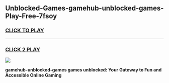 
## Unblocked-Games-gamehub-unblocked-games-Play-Free-7fsoy
<h3>
<a href="https://premium76.site?title=gamehub-unblocked-games&ref=18A1">CLICK TO PLAY</a></h3>
<hr>

<h3>
<a href="https://premium76.site?title=gamehub-unblocked-games&ref=18A1">CLICK 2 PLAY</a>
  
</h3>

<a href="https://premium76.site?title=gamehub-unblocked-games&ref=18A1"><img src="https://clearcache.store/games.png"></a>


**gamehub-unblocked-games games unblocked: Your Gateway to Fun and Accessible Online Gaming**
